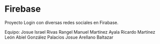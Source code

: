 # Firebase
Proyecto Login con diversas redes sociales en Firabase.

Equipo: Josue Israel Rivas Rangel
        Manuel Martínez Ayala
        Ricardo Martínez León
        Abiel González Palacios
        Josue Arellano Baltazar
